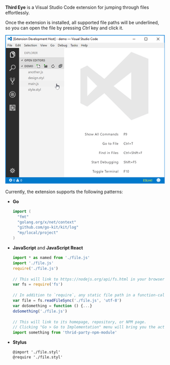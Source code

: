**Third Eye** is a Visual Studio Code extension for jumping through files effortlessly.

Once the extension is installed, all supported file paths will be underlined, so you can open the file by pressing *Ctrl* key and click it.

![Demo](docs/demo.gif)

Currently, the extension supports the following patterns:  
- **Go**
  ```go
  import (
    "fmt"
    "golang.org/x/net/context"
    "github.com/go-kit/kit/log"
    "my/local/project"
  )
  ```
- **JavaScript** and **JavaScript React**
  ```js
  import * as named from './file.js'
  import './file.js'
  require('./file.js')

  // This will link to https://nodejs.org/api/fs.html in your browser and so does apply to all native Node.js APIs.
  var fs = require('fs')

  // In addition to `require`, any static file path in a function-call can be linked as well.
  var file = fs.readFileSync('./file.js', 'utf-8')
  var doSomething = function () {...}
  doSomething('./file.js')

  // This will link to its homepage, repository, or NPM page.
  // Clicking "Go > Go to Implementation" menu will bring you the actual code in your local "node_modules" directory.
  import something from 'thrid-party-npm-module'
  ```
- **Stylus**
  ```stylus
  @import './file.styl'
  @require './file.styl'
  ```
